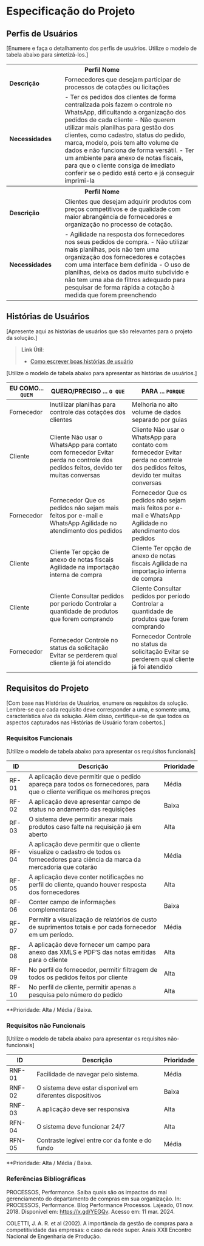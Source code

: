 # Especificação do Projeto

## Perfis de Usuários

[Enumere e faça o detalhamento dos perfis de usuários. Utilize o modelo de tabela abaixo para sintetizá-los.]

<table>
<tbody>
<tr align=center>
<th colspan="2">Perfil Nome </th>
</tr>
<tr>
<td width="150px"><b>Descrição</b></td>
<td width="600px">Fornecedores que desejam participar de processos de cotações ou licitações</td>
</tr>
<tr>
<td><b>Necessidades</b></td>
<td>-	Ter os pedidos dos clientes de forma centralizada pois fazem o controle no WhatsApp, dificultando a organização dos pedidos de cada cliente
-	Não querem utilizar mais planilhas para gestão dos clientes, como cadastro, status do pedido, marca, modelo, pois tem alto volume de dados e não funciona de forma versátil.
-	Ter um ambiente para anexo de notas fiscais, para que o cliente consiga de imediato conferir se o pedido está certo e já conseguir imprimi-la
</td>
</tr>
</tbody>
<tbody>
<tr align=center>
<th colspan="2">Perfil Nome </th>
</tr>
<tr>
<td width="150px"><b>Descrição</b></td>
<td width="600px">Clientes que desejam adquirir produtos com preços competitivos e de qualidade com maior abrangência de fornecedores e organização no processo de cotação. </td>
</tr>
<tr>
<td><b>Necessidades</b></td>
<td>-	Agilidade na resposta dos fornecedores nos seus pedidos de compra.
-	Não utilizar mais planilhas, pois não tem uma organização dos fornecedores e cotações com uma interface bem definida
-	O uso de planilhas, deixa os dados muito subdivido e não tem uma aba de filtros adequado para pesquisar de forma rápida a cotação à medida que forem preenchendo 
</td>
</tr>
</tbody>
</table>


## Histórias de Usuários

[Apresente aqui as histórias de usuários que são relevantes para o projeto da solução.]

> **Link Útil**:
> - [Como escrever boas histórias de usuário](https://medium.com/vertice/como-escrever-boas-users-stories-hist%C3%B3rias-de-usu%C3%A1rios-b29c75043fac)

[Utilize o modelo de tabela abaixo para apresentar as histórias de usuários.]

|EU COMO... `QUEM`   | QUERO/PRECISO ... `O QUE` |PARA ... `PORQUE`                 |
|--------------------|---------------------------|----------------------------------|
| Fornecedor                 | Inutilizar planilhas para controle das cotações dos clientes                       | Melhoria no alto volume de dados separado por guias                              |
| Cliente                  | Cliente 	Não usar o WhatsApp para contato com fornecedor	Evitar perda no controle dos pedidos feitos, devido ter muitas conversas                       | Cliente 	Não usar o WhatsApp para contato com fornecedor	Evitar perda no controle dos pedidos feitos, devido ter muitas conversas                              |
| Fornecedor                | Fornecedor	Que os pedidos não sejam mais feitos por e-mail e WhatsApp	Agilidade no atendimento dos pedidos                       | Fornecedor	Que os pedidos não sejam mais feitos por e-mail e WhatsApp	Agilidade no atendimento dos pedidos                              |
| Cliente                | Cliente	Ter opção de anexo de notas fiscais	Agilidade na importação interna de compra                       | Cliente	Ter opção de anexo de notas fiscais	Agilidade na importação interna de compra                              |
| Cliente                | Cliente	Consultar pedidos por período	Controlar a quantidade de produtos que forem comprando                       | Cliente	Consultar pedidos por período	Controlar a quantidade de produtos que forem comprando                              |
| Fornecedor                | Fornecedor	Controle no status da solicitação	Evitar se perderem qual cliente já foi atendido                       | Fornecedor	Controle no status da solicitação	Evitar se perderem qual cliente já foi atendido                              |


## Requisitos do Projeto

[Com base nas Histórias de Usuários, enumere os requisitos da solução. Lembre-se que cada requisito deve corresponder a uma, e somente uma, característica alvo da solução. Além disso, certifique-se de que todos os aspectos capturados nas Histórias de Usuário foram cobertos.]

### Requisitos Funcionais

[Utilize o modelo de tabela abaixo para apresentar os requisitos funcionais]

|ID    | Descrição                | Prioridade |
|-------|---------------------------------|----|
| RF-01 |  A aplicação deve permitir que o pedido apareça para todos os fornecedores, para que o cliente verifique os melhores preços | Média | 
| RF-02 |  A aplicação deve apresentar campo de status no andamento das requisições | Baixa |
| RF-03 |  O sistema deve permitir anexar mais produtos caso falte na requisição já em aberto | Alta |
| RF-04 |  A aplicação deve permitir que o cliente visualize o cadastro de todos os fornecedores para ciência da marca da mercadoria que cotarão | Média |
| RF-05 |  A aplicação deve conter notificações no perfil do cliente, quando houver resposta dos fornecedores  | Alta   |
| RF-06 |  Conter campo de informações complementares | Baixa |
| RF-07 |  Permitir a visualização de relatórios de custo de suprimentos totais e por cada fornecedor em um período. | Média |
| RF-08 |  A aplicação deve fornecer um campo para anexo das XMLS e PDF’S das notas emitidas para o cliente | Alta  |
| RF-09 |  No perfil de fornecedor, permitir filtragem de todos os pedidos feitos por cliente | Alta |
| RF-10 |  No perfil de cliente, permitir apenas a pesquisa pelo número do pedido  | Alta |

**Prioridade: Alta / Média / Baixa. 

### Requisitos não Funcionais

[Utilize o modelo de tabela abaixo para apresentar os requisitos não-funcionais]

|ID      | Descrição               |Prioridade |
|--------|-------------------------|----|
| RNF-01 |  Facilidade de navegar pelo sistema.                    | Média   | 
| RNF-02 |  O sistema deve estar disponível em diferentes dispositivos                    | Baixa   | 
| RNF-03 |  A aplicação deve ser responsiva                    | Alta   | 
| RFN-04 |  O sistema deve funcionar 24/7                    | Alta   | 
| RFN-05 |  Contraste legível entre cor da fonte e do fundo                    | Média   | 

**Prioridade: Alta / Média / Baixa. 
### Referências Bibliográficas  

PROCESSOS, Performance. Saiba quais são os impactos do mal gerenciamento do departamento de compras em sua organização. In: PROCESSOS, Performance. Blog Performance Processos. Lajeado, 01 nov. 2018. Disponível em: https://x.gd/YEGQv. Acesso em: 11 mar. 2024. 

 

COLETTI, J. A. R. et al (2002). A importância da gestão de compras para a competitividade das empresas: o caso da rede super. Anais XXII Encontro Nacional de Engenharia de Produção. 

 

 

